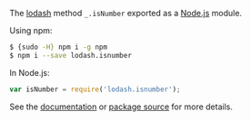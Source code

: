 
The [lodash](https://lodash.com/) method `_.isNumber` exported as a [Node.js](https://nodejs.org/) module.


Using npm:
```bash
$ {sudo -H} npm i -g npm
$ npm i --save lodash.isnumber
```

In Node.js:
```js
var isNumber = require('lodash.isnumber');
```

See the [documentation](https://lodash.com/docs#isNumber) or [package source](https://github.com/lodash/lodash/blob/3.0.3-npm-packages/lodash.isnumber) for more details.
